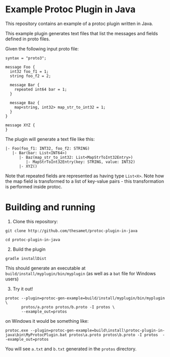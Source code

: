 # Example Protoc Plugin in Java

This repository contains an example of a protoc plugin written in Java.

This example plugin generates text files that list the messages and fields defined in proto files.

Given the following input proto file:
```
syntax = "proto3";

message Foo {
  int32 foo_f1 = 1;
  string foo_f2 = 2;

  message Bar {
    repeated int64 bar = 1;
  }

  message Baz {
    map<string, int32> map_str_to_int32 = 1;
  }
}

message XYZ {
}
```

The plugin will generate a text file like this:
```
|- Foo(foo_f1: INT32, foo_f2: STRING)
   |- Bar(bar: List<INT64>)
      |- Baz(map_str_to_int32: List<MapStrToInt32Entry>)
         |- MapStrToInt32Entry(key: STRING, value: INT32)
      |- XYZ()
```

Note that repeated fields are represented as having type `List<X>`. Note how
the map field is transformed to a list of key-value pairs - this
transformation is performed inside protoc.

# Building and running

1. Clone this repository:

```
git clone http://github.com/thesamet/protoc-plugin-in-java

cd protoc-plugin-in-java
```

2. Build the plugin

```
gradle installDist
```

This should generate an executable at `build/install/myplugin/bin/myplugin`
(as well as a `bat` file for Windows users)

3. Try it out!

```
protoc --plugin=protoc-gen-example=build/install/myplugin/bin/myplugin \
       protos/a.proto protos/b.proto -I protos \
       --example_out=protos
```

on Windows it would be something like:

```
protoc.exe --plugin=protoc-gen-example=build\install\protoc-plugin-in-java\bin\MyProtocPlugin.bat protos\a.proto protos\b.proto -I protos  --example_out=protos
```

You will see `a.txt` and `b.txt` generated in the `protos` directory.
